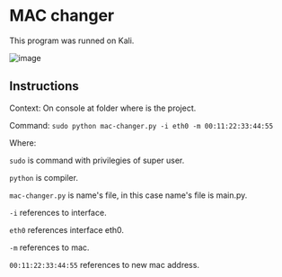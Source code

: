 # MAC changer

This program was runned on Kali. 

![image](https://user-images.githubusercontent.com/78567418/150640414-ffe55c9a-2835-4052-84ff-bccddfc3ab79.png)

## Instructions

Context: On console at folder where is the project.

Command: `sudo python mac-changer.py -i eth0 -m 00:11:22:33:44:55`

Where:

`sudo` is command with privilegies of super user.

`python` is compiler.

`mac-changer.py` is name's file, in this case name's file is main.py.

`-i` references to interface.

`eth0` references interface eth0.

`-m` references to mac.

`00:11:22:33:44:55` references to new mac address.
